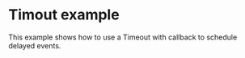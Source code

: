 # Timout example

This example shows how to use a Timeout with callback to schedule delayed events.

